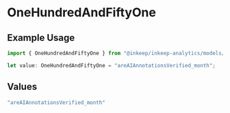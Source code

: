 # OneHundredAndFiftyOne

## Example Usage

```typescript
import { OneHundredAndFiftyOne } from "@inkeep/inkeep-analytics/models/operations";

let value: OneHundredAndFiftyOne = "areAIAnnotationsVerified_month";
```

## Values

```typescript
"areAIAnnotationsVerified_month"
```